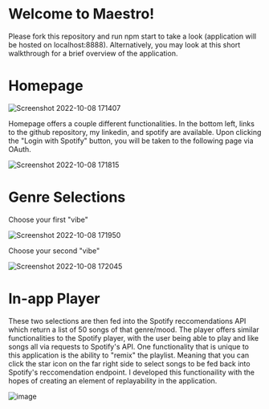 # Welcome to Maestro!

Please fork this repository and run npm start to take a look (application will be hosted on localhost:8888). Alternatively, you may look at this short walkthrough for a brief overview of the application.

# Homepage

![Screenshot 2022-10-08 171407](https://user-images.githubusercontent.com/95602879/194731880-8d0530fa-820c-4fde-9f9d-9067cfc0a9de.png)

Homepage offers a couple different functionalities. In the bottom left, links to the github repository, my linkedin, and spotify are available. Upon clicking the "Login with Spotify" button, you will be taken to the following page via OAuth. 


![Screenshot 2022-10-08 171815](https://user-images.githubusercontent.com/95602879/194731965-2d782c9a-0ad8-4746-820f-6ccbeaa1b83e.png)

# Genre Selections
Choose your first "vibe"

![Screenshot 2022-10-08 171950](https://user-images.githubusercontent.com/95602879/194732147-76338ebc-4b10-42d8-85d9-fc12fb0c08e0.png)

Choose your second "vibe"

![Screenshot 2022-10-08 172045](https://user-images.githubusercontent.com/95602879/194731995-1a2d5d85-30ff-485e-be16-f3145fa5576b.png)

# In-app Player

These two selections are then fed into the Spotify reccomendations API which return a list of 50 songs of that genre/mood. The player offers similar functionalities to the Spotify player, with the user being able to play and like songs all via requests to Spotify's API. One functionality that is unique to this application is the ability to "remix" the playlist. Meaning that you can click the star icon on the far right side to select songs to be fed back into Spotify's reccomendation endpoint. I developed this functionaility with the hopes of creating an element of replayability in the application. 

![image](https://user-images.githubusercontent.com/95602879/194732024-d391add7-75d3-41d3-af81-13f831f62c53.png)

